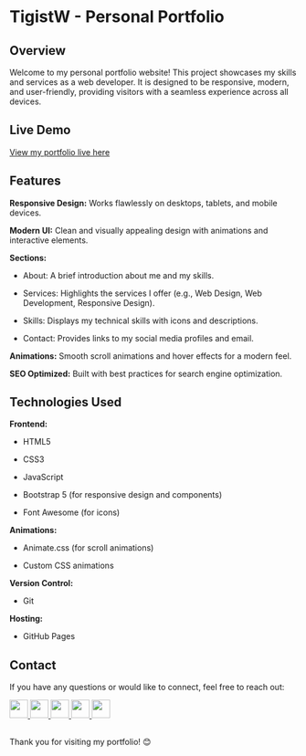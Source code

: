 # TigistW - Personal Portfolio
## Overview
Welcome to my personal portfolio website! This project showcases my skills and services as a web developer. It is designed to be responsive, modern, and user-friendly, providing visitors with a seamless experience across all devices.
## Live Demo
[View my portfolio live here](https://tigist-w.netlify.app/#web-design)

## Features
**Responsive Design:** Works flawlessly on desktops, tablets, and mobile devices.

**Modern UI:** Clean and visually appealing design with animations and interactive elements.

**Sections:**

 -   About: A brief introduction about me and my skills.

 -   Services: Highlights the services I offer (e.g., Web Design, Web Development, Responsive Design).

 -  Skills: Displays my technical skills with icons and descriptions.

 -  Contact: Provides links to my social media profiles and email.

 **Animations:** Smooth scroll animations and hover effects for a modern feel.

**SEO Optimized:** Built with best practices for search engine optimization.

## Technologies Used
**Frontend:**

   - HTML5

   - CSS3

   - JavaScript

   - Bootstrap 5 (for responsive design and components)

   - Font Awesome (for icons)

**Animations:**

   - Animate.css (for scroll animations)
    
  - Custom CSS animations

**Version Control:**

   - Git

**Hosting:**

 - GitHub Pages

## Contact
If you have any questions or would like to connect, feel free to reach out:
<p align="left"> <a href="https://www.github.com/Tigist-w" target="_blank" rel="noreferrer"> <picture> <source media="(prefers-color-scheme: dark)" srcset="https://raw.githubusercontent.com/danielcranney/readme-generator/main/public/icons/socials/github-dark.svg" /> <source media="(prefers-color-scheme: light)" srcset="https://raw.githubusercontent.com/danielcranney/readme-generator/main/public/icons/socials/github.svg" /> <img src="https://raw.githubusercontent.com/danielcranney/readme-generator/main/public/icons/socials/github.svg" width="32" height="32" /> </picture> </a> <a href="http://www.instagram.com/tg.yeye" target="_blank" rel="noreferrer"> <picture> <source media="(prefers-color-scheme: dark)" srcset="https://raw.githubusercontent.com/danielcranney/readme-generator/main/public/icons/socials/instagram-dark.svg" /> <source media="(prefers-color-scheme: light)" srcset="https://raw.githubusercontent.com/danielcranney/readme-generator/main/public/icons/socials/instagram.svg" /> <img src="https://raw.githubusercontent.com/danielcranney/readme-generator/main/public/icons/socials/instagram.svg" width="32" height="32" /> </picture> </a> <a href="https://www.linkedin.com/in/tigist-worku" target="_blank" rel="noreferrer"> <picture> <source media="(prefers-color-scheme: dark)" srcset="https://raw.githubusercontent.com/danielcranney/readme-generator/main/public/icons/socials/linkedin-dark.svg" /> <source media="(prefers-color-scheme: light)" srcset="https://raw.githubusercontent.com/danielcranney/readme-generator/main/public/icons/socials/linkedin.svg" /> <img src="https://raw.githubusercontent.com/danielcranney/readme-generator/main/public/icons/socials/linkedin.svg" width="32" height="32" /> </picture> </a> <a href="https://www.x.com/tigistw672" target="_blank" rel="noreferrer"> <picture> <source media="(prefers-color-scheme: dark)" srcset="https://raw.githubusercontent.com/danielcranney/readme-generator/main/public/icons/socials/twitter-dark.svg" /> <source media="(prefers-color-scheme: light)" srcset="https://raw.githubusercontent.com/danielcranney/readme-generator/main/public/icons/socials/twitter.svg" /> <img src="https://raw.githubusercontent.com/danielcranney/readme-generator/main/public/icons/socials/twitter.svg" width="32" height="32" /> </picture> </a> <a href="https://www.threads.net/@tg.yeye" target="_blank" rel="noreferrer"> <picture> <source media="(prefers-color-scheme: dark)" srcset="https://raw.githubusercontent.com/danielcranney/readme-generator/main/public/icons/socials/threads-dark.svg" /> <source media="(prefers-color-scheme: light)" srcset="https://raw.githubusercontent.com/danielcranney/readme-generator/main/public/icons/socials/threads.svg" /> <img src="https://raw.githubusercontent.com/danielcranney/readme-generator/main/public/icons/socials/threads.svg" width="32" height="32" /> </picture> </a></p>

##
Thank you for visiting my portfolio! 😊



